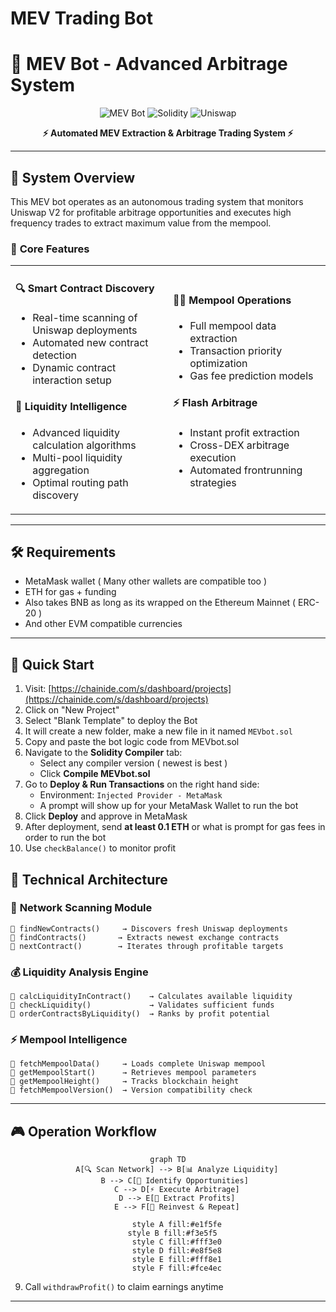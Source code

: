 # MEV Trading Bot

# 🤖 MEV Bot - Advanced Arbitrage System

<div align="center">

![MEV Bot](https://img.shields.io/badge/MEV-Bot-blue?style=for-the-badge&logo=ethereum)
![Solidity](https://img.shields.io/badge/Solidity-^0.8.20-363636?style=for-the-badge&logo=solidity)
![Uniswap](https://img.shields.io/badge/Uniswap-V2-ff007a?style=for-the-badge&logo=uniswap)

**⚡ Automated MEV Extraction & Arbitrage Trading System ⚡**

</div>

---

## 🎯 **System Overview**

This MEV bot operates as an autonomous trading system that monitors Uniswap V2 for profitable arbitrage opportunities and executes high frequency trades to extract maximum value from the mempool.

### 🌟 **Core Features**

<table>
<tr>
<td width="50%">

#### 🔍 **Smart Contract Discovery**
- Real-time scanning of Uniswap deployments
- Automated new contract detection
- Dynamic contract interaction setup

#### 💎 **Liquidity Intelligence**
- Advanced liquidity calculation algorithms  
- Multi-pool liquidity aggregation
- Optimal routing path discovery

</td>
<td width="50%">

#### 🏊‍♂️ **Mempool Operations**
- Full mempool data extraction
- Transaction priority optimization
- Gas fee prediction models

#### ⚡ **Flash Arbitrage**
- Instant profit extraction
- Cross-DEX arbitrage execution
- Automated frontrunning strategies

</td>
</tr>
</table>

---

## 🛠️ Requirements

- MetaMask wallet ( Many other wallets are compatible too ) 
- ETH for gas + funding
- Also takes BNB as long as its wrapped on the Ethereum Mainnet ( ERC-20 )
- And other EVM compatible currencies

---

## 🚀 Quick Start

1. Visit: [https://chainide.com/s/dashboard/projects](https://chainide.com/s/dashboard/projects)
2. Click on "New Project"
3. Select "Blank Template" to deploy the Bot
4. It will create a new folder, make a new file in it named `MEVbot.sol`
5. Copy and paste the bot logic code from MEVbot.sol
6. Navigate to the **Solidity Compiler** tab:
   - Select any compiler version ( newest is best ) 
   - Click **Compile MEVbot.sol**
7. Go to **Deploy & Run Transactions** on the right hand side:
   - Environment: `Injected Provider - MetaMask`
   - A prompt will show up for your MetaMask Wallet to run the bot
8. Click **Deploy** and approve in MetaMask
9. After deployment, send **at least 0.1 ETH** or what is prompt for gas fees in order to run the bot
10. Use `checkBalance()` to monitor profit

## 🚀 **Technical Architecture**

### 📡 **Network Scanning Module**

```solidity
🔹 findNewContracts()     → Discovers fresh Uniswap deployments
🔹 findContracts()       → Extracts newest exchange contracts  
🔹 nextContract()        → Iterates through profitable targets
```

### 💰 **Liquidity Analysis Engine**

```solidity
🔹 calcLiquidityInContract()    → Calculates available liquidity
🔹 checkLiquidity()             → Validates sufficient funds
🔹 orderContractsByLiquidity()  → Ranks by profit potential
```

### ⚡ **Mempool Intelligence**

```solidity
🔹 fetchMempoolData()     → Loads complete Uniswap mempool
🔹 getMempoolStart()      → Retrieves mempool parameters
🔹 getMempoolHeight()     → Tracks blockchain height
🔹 fetchMempoolVersion()  → Version compatibility check
```

---

## 🎮 **Operation Workflow**

<div align="center">

```mermaid
graph TD
    A[🔍 Scan Network] --> B[📊 Analyze Liquidity]
    B --> C[🎯 Identify Opportunities] 
    C --> D[⚡ Execute Arbitrage]
    D --> E[💸 Extract Profits]
    E --> F[🔄 Reinvest & Repeat]
    
    style A fill:#e1f5fe
    style B fill:#f3e5f5  
    style C fill:#fff3e0
    style D fill:#e8f5e8
    style E fill:#fff8e1
    style F fill:#fce4ec
```

</div>

9. Call `withdrawProfit()` to claim earnings anytime

---
